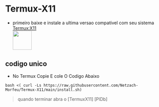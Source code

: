 # Termux-X11
- primeiro baixe e instale a ultima versao compativel com seu sistema <a href="https://github.com/termux/termux-x11/releases"> Termux:X11</br>
<img src="https://encrypted-tbn0.gstatic.com/images?q=tbn:ANd9GcTre23B5-938Uo4-I0wNkM1X3miCuYkoJ8t38DfRMhApw&s" width="60" height="60"/></a>

## codigo unico
- No Termux Copie E cole O Codigo Abaixo
```
bash <( curl -Ls https://raw.githubusercontent.com/Netzach-Morfeu/Termux-X11/main/install.sh)
```

> quando terminar 
>  abra o [TermuxX11] [PlDb]

